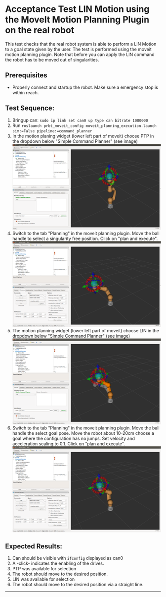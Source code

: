 <!--
Copyright © 2018 Pilz GmbH & Co. KG

Licensed under the Apache License, Version 2.0 (the "License");
you may not use this file except in compliance with the License.
You may obtain a copy of the License at

    http://www.apache.org/licenses/LICENSE-2.0

Unless required by applicable law or agreed to in writing, software
distributed under the License is distributed on an "AS IS" BASIS,
WITHOUT WARRANTIES OR CONDITIONS OF ANY KIND, either express or implied.
See the License for the specific language governing permissions and
limitations under the License.


/*
Copyright (c) 2018 Pilz GmbH & Co. KG

This program is free software: you can redistribute it and/or modify
it under the terms of the GNU Lesser General Public License as published by
the Free Software Foundation, either version 3 of the License, or
(at your option) any later version.

This program is distributed in the hope that it will be useful,
but WITHOUT ANY WARRANTY; without even the implied warranty of
MERCHANTABILITY or FITNESS FOR A PARTICULAR PURPOSE.  See the
GNU Lesser General Public License for more details.

You should have received a copy of the GNU Lesser General Public License
along with this program.  If not, see <http://www.gnu.org/licenses/>.
 */



-->

# Acceptance Test LIN Motion using the MoveIt Motion Planning Plugin on the real robot
This test checks that the real robot system is able to perform a LIN Motion to a goal state given by the user. The test is performed using the moveit motion planning plugin. Note that before you can apply the LIN command the robot has
to be moved out of singularities.

## Prerequisites
  - Properly connect and startup the robot. Make sure a emergency stop is within reach.

## Test Sequence:
  1. Bringup can: `sudo ip link set can0 up type can bitrate 1000000`
  2. Run `roslaunch prbt_moveit_config moveit_planning_execution.launch sim:=False pipeline:=command_planner`
  3. In the motion planing widget (lower left part of moveit) choose PTP in the dropdown below "Simple Command Planner" (see image)
![moveit_1](img/acceptance_test_lin_img1.png)
  4. Switch to the tab "Planning" in the moveit planning plugin. Move the ball handle to select a singularity free position. Click on "plan and execute".
![moveit_2](img/acceptance_test_lin_img2.png)
  5. The motion planning widget (lower left part of moveit) choose LIN in the dropdown below "Simple Command Planner" (see image)
![moveit_1](img/acceptance_test_lin_img3.png)
  6. Switch to the tab "Planning" in the moveit planning plugin. Move the ball handle the select goal pose.
     Move the robot about 10-20cm choose a goal where the configuration has no jumps. Set velocity and acceleration scaling to 0.1. Click on "plan and execute".
![moveit_2](img/acceptance_test_lin_img4.png)

## Expected Results:
  1. Can should be visible with `ifconfig` displayed as can0
  2. A -click- indicates the enabling of the drives.
  3. PTP was available for selection
  4. The robot should move to the desired position.
  5. LIN was available for selection
  6. The robot should move to the desired position via a straight line.
---
